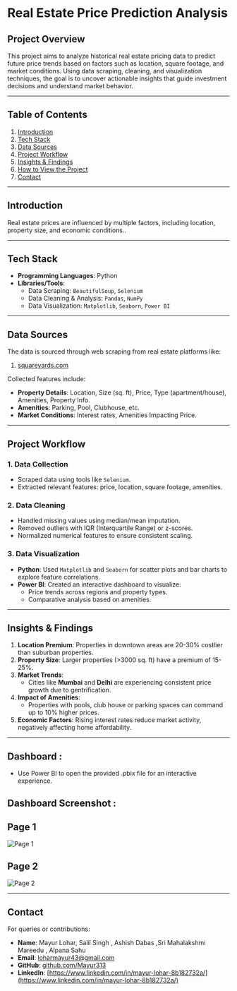 # **Real Estate Price Prediction Analysis**

## **Project Overview**  
This project aims to analyze historical real estate pricing data to predict future price trends based on factors such as location, square footage, and market conditions. Using data scraping, cleaning, and visualization techniques, the goal is to uncover actionable insights that guide investment decisions and understand market behavior.  

---

## **Table of Contents**  
1. [Introduction](#introduction)  
2. [Tech Stack](#tech-stack)  
3. [Data Sources](#data-sources)  
4. [Project Workflow](#project-workflow)  
5. [Insights & Findings](#insights--findings)  
6. [How to View the Project](#how-to-run-the-project)  
7. [Contact](#contact)  

---

## **Introduction**  
Real estate prices are influenced by multiple factors, including location, property size, and economic conditions..  

---

## **Tech Stack**  
- **Programming Languages**: Python  
- **Libraries/Tools**:  
  - Data Scraping: `BeautifulSoup`, `Selenium`  
  - Data Cleaning & Analysis: `Pandas`, `NumPy`  
  - Data Visualization: `Matplotlib`, `Seaborn`, `Power BI`  

---

## **Data Sources**  
The data is sourced through web scraping from real estate platforms like:  
1. [squareyards.com](https://www.squareyards.com/?source=fyEmgc3%2FD3F2sUtf6c4d6Q%3D%3D0n&gclid=Cj0KCQiAouG5BhDBARIsAOc08RTXCl6_3USKv007I7H7A2lHejiH6IdwtJDljlVZBNK09WwVot8PMbcaAmlsEALw_wcB&gad_source=1)

Collected features include:  
- **Property Details**: Location, Size (sq. ft), Price, Type (apartment/house), Amenities, Property Info.  
- **Amenities**: Parking, Pool, Clubhouse, etc.  
- **Market Conditions**: Interest rates, Amenities Impacting Price.  

---

## **Project Workflow**  

### **1. Data Collection**  
- Scraped data using tools like `Selenium`.  
- Extracted relevant features: price, location, square footage, amenities.  

### **2. Data Cleaning**  
- Handled missing values using median/mean imputation.  
- Removed outliers with IQR (Interquartile Range) or z-scores.  
- Normalized numerical features to ensure consistent scaling.  

### **3. Data Visualization**  
- **Python**: Used `Matplotlib` and `Seaborn` for scatter plots and bar charts to explore feature correlations.  
- **Power BI**: Created an interactive dashboard to visualize:  
  - Price trends across regions and property types.  
  - Comparative analysis based on amenities.  

---

## **Insights & Findings**  

1. **Location Premium**: Properties in downtown areas are 20-30% costlier than suburban properties.  
2. **Property Size**: Larger properties (>3000 sq. ft) have a premium of 15-25%.  
3. **Market Trends**:  
   - Cities like **Mumbai** and **Delhi** are experiencing consistent price growth due to gentrification.  
5. **Impact of Amenities**:  
   - Properties with pools, club house or parking spaces can command up to 10% higher prices.  
6. **Economic Factors**: Rising interest rates reduce market activity, negatively affecting home affordability.  

---

## **Dashboard** :
- Use Power BI to open the provided .pbix file for an interactive experience.

## **Dashboard Screenshot** :

## Page 1
![Page 1](https://drive.google.com/uc?export=view&id=1DvAWmHmZPXILaMjlPWzugxd4cayApdfo)

## Page 2
![Page 2](https://drive.google.com/uc?export=view&id=1NfS--DdIR0C_AekDnjyEuU2EU-ebL5xP)

---

## Contact  
For queries or contributions:  

- **Name**: Mayur Lohar, Salil Singh , Ashish Dabas ,Sri Mahalakshmi Mareedu , Alpana Sahu 
- **Email**: [loharmayur43@gmail.com](loharmayur43@gmail.com)  
- **GitHub**: [github.com/Mayur313](https://github.com/Mayur313)  
- **LinkedIn**: [https://www.linkedin.com/in/mayur-lohar-8b182732a/](https://www.linkedin.com/in/mayur-lohar-8b182732a/)  
